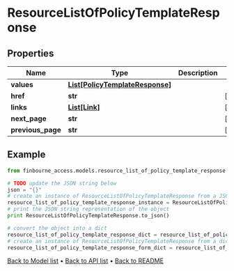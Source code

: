 # ResourceListOfPolicyTemplateResponse


## Properties
Name | Type | Description | Notes
------------ | ------------- | ------------- | -------------
**values** | [**List[PolicyTemplateResponse]**](PolicyTemplateResponse.md) |  | 
**href** | **str** |  | [optional] 
**links** | [**List[Link]**](Link.md) |  | [optional] 
**next_page** | **str** |  | [optional] 
**previous_page** | **str** |  | [optional] 

## Example

```python
from finbourne_access.models.resource_list_of_policy_template_response import ResourceListOfPolicyTemplateResponse

# TODO update the JSON string below
json = "{}"
# create an instance of ResourceListOfPolicyTemplateResponse from a JSON string
resource_list_of_policy_template_response_instance = ResourceListOfPolicyTemplateResponse.from_json(json)
# print the JSON string representation of the object
print ResourceListOfPolicyTemplateResponse.to_json()

# convert the object into a dict
resource_list_of_policy_template_response_dict = resource_list_of_policy_template_response_instance.to_dict()
# create an instance of ResourceListOfPolicyTemplateResponse from a dict
resource_list_of_policy_template_response_form_dict = resource_list_of_policy_template_response.from_dict(resource_list_of_policy_template_response_dict)
```
[Back to Model list](../README.md#documentation-for-models) &#8226; [Back to API list](../README.md#documentation-for-api-endpoints) &#8226; [Back to README](../README.md)


